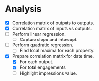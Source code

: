 # Analysis

- [X] Correlation matrix of outputs to outputs.
- [X] Correlation matrix of inputs vs outputs.
- [ ] Perform linear regression.
    - [ ] Capture slope and intercept.
- [ ] Perform quadratic regression.
    - [ ] Find local maxima for each property.
- [X] Prepare correlation matrix for date time.
    - [X] For each output.
    - [X] For total engagements.
    - [ ] Highlight impressions value.
